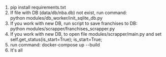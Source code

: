 1. pip install requirements.txt
2. If file with DB (data/db/nba.db) not exist, run command:<br />python modules/db_worker/init_sqlite_db.py
3. If you work with new DB, run script to save franchises to DB: </br> python modules/scrapper/franchises_scrapper.py
4. If you work with new DB, to open file modules/scrapper/main.py and set self.get_status(is_start=True); is_start=True;
5. run command: docker-compose up --build
6. It's all